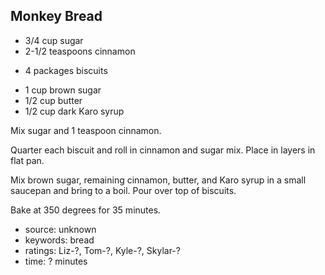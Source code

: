 Monkey Bread
------------

- 3/4 cup sugar
- 2-1/2 teaspoons cinnamon
<!-- -->
- 4 packages biscuits
<!-- -->
- 1 cup brown sugar
- 1/2 cup butter
- 1/2 cup dark Karo syrup

Mix sugar and 1 teaspoon cinnamon.

Quarter each biscuit and roll in cinnamon and sugar mix.  Place in
layers in flat pan.

Mix brown sugar, remaining cinnamon, butter, and Karo syrup in a small
saucepan and bring to a boil.  Pour over top of biscuits.

Bake at 350 degrees for 35 minutes.

- source: unknown
- keywords: bread
- ratings: Liz-?, Tom-?, Kyle-?, Skylar-?
- time: ? minutes
